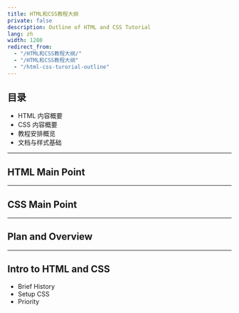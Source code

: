 ```yaml
---
title: HTML和CSS教程大纲
private: false
description: Outline of HTML and CSS Tutorial 
lang: zh
width: 1280
redirect_from:
  - "/HTML和CSS教程大纲/"
  - "/HTML和CSS教程大纲"
  - "/html-css-turorial-outline"
---
```



## 目录

* HTML 内容概要
* CSS 内容概要
* 教程安排概览
* 文档与样式基础


---

## HTML Main Point



---

## CSS Main Point


---

## Plan and Overview


---

## Intro to HTML and CSS

* Brief History
* Setup CSS
* Priority


